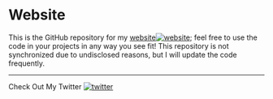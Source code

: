 # Website
This is the GitHub repository for my [website](https://gamer-xyz.ml/)[![website](https://api.iconify.design/ei:external-link.svg?color=%231da1f2)][2]; feel free to use the code in your projects in any way you see fit! This repository is not synchronized due to undisclosed reasons, but I will update the code frequently. 

[1]: http://www.twitter.com/itsgamerxyz
[2]: https://gamer-xyz.ml
[3]: https://www.facebook.com/nomi.vos

---

Check Out My Twitter [![twitter](https://api.iconify.design/ri:twitter-fill.svg?color=%231da1f2)][1]

